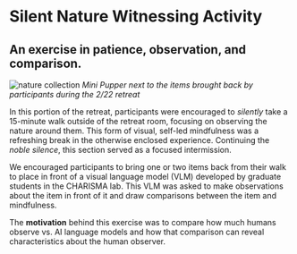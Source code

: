 # Silent Nature Witnessing Activity

## An exercise in patience, observation, and comparison.

![nature collection](../../moreInfo/media/Feb2Retreat/nature.JPG)
_Mini Pupper next to the items brought back by participants during the 2/22 retreat_

In this portion of the retreat, participants were encouraged to _silently_ take a 15-minute walk outside of the retreat room, focusing on observing the nature around them. This form of visual, self-led mindfulness was a refreshing break in the otherwise enclosed experience. Continuing the _noble silence_, this section served as a focused intermission.

We encouraged participants to bring one or two items back from their walk to place in front of a visual language model (VLM) developed by graduate students in the CHARISMA lab. This VLM was asked to make observations about the item in front of it and draw comparisons between the item and mindfulness.

The **motivation** behind this exercise was to compare how much humans observe vs. AI language models and how that comparison can reveal characteristics about the human observer. 
